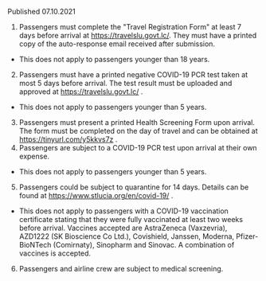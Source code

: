 Published 07.10.2021
1. Passengers must complete the "Travel Registration Form" at least 7 days before arrival at <a href="https://travelslu.govt.lc/">https://travelslu.govt.lc/</a>. They must have a printed copy of the auto-response email received after submission.
- This does not apply to passengers younger than 18 years.
2. Passengers must have a printed negative COVID-19 PCR test taken at most 5 days before arrival. The test result must be uploaded and approved at <a href="https://travelslu.govt.lc/">https://travelslu.govt.lc/</a> .
- This does not apply to passengers younger than 5 years.
3. Passengers must present a printed Health Screening Form upon arrival. The form must be completed on the day of travel and can be obtained at <a href="https://tinyurl.com/y5kkvs7z">https://tinyurl.com/y5kkvs7z</a> .
4. Passengers are subject to a COVID-19 PCR test upon arrival at their own expense.
- This does not apply to passengers younger than 5 years.
5. Passengers could be subject to quarantine for 14 days. Details can be found at <a href="https://www.stlucia.org/en/covid-19/">https://www.stlucia.org/en/covid-19/</a> .
- This does not apply to passengers with a COVID-19 vaccination certificate stating that they were fully vaccinated at least two weeks before arrival. Vaccines accepted are AstraZeneca (Vaxzevria), AZD1222 (SK Bioscience Co Ltd.), Covishield, Janssen, Moderna, Pfizer-BioNTech (Comirnaty), Sinopharm and Sinovac. A combination of vaccines is accepted.
6. Passengers and airline crew are subject to medical screening.
